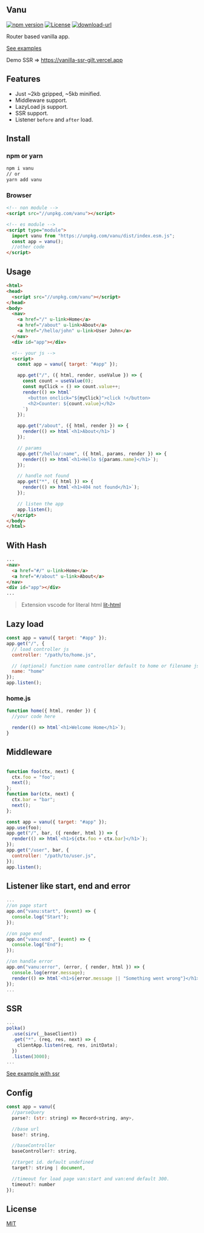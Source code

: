 ## Vanu

[![npm version](https://img.shields.io/badge/npm-0.0.5-blue.svg)](https://npmjs.org/package/vanu) 
[![License](https://img.shields.io/:license-mit-blue.svg)](http://badges.mit-license.org)
[![download-url](https://img.shields.io/npm/dm/vanu.svg)](https://npmjs.org/package/vanu)

Router based vanilla app.

[See examples](https://github.com/herudi/vanu/tree/master/examples)

Demo SSR => https://vanilla-ssr-gilt.vercel.app

## Features
- Just ~2kb gzipped, ~5kb minified.
- Middleware support.
- LazyLoad js support.
- SSR support.
- Listener `before` and `after` load.

## Install
### npm or yarn
```bash
npm i vanu
// or
yarn add vanu
```

### Browser
```html
<!-- non module -->
<script src="//unpkg.com/vanu"></script>

<!-- es module -->
<script type="module">
  import vanu from "https://unpkg.com/vanu/dist/index.esm.js";
  const app = vanu();
  //other code
</script>
```

## Usage

```html
<html>
<head>
  <script src="//unpkg.com/vanu"></script>
</head>
<body>
  <nav>
    <a href="/" u-link>Home</a>
    <a href="/about" u-link>About</a>
    <a href="/hello/john" u-link>User John</a>
  </nav>
  <div id="app"></div>

  <!-- your js -->
  <script>
    const app = vanu({ target: "#app" });

    app.get("/", ({ html, render, useValue }) => {
      const count = useValue(0);
      const myClick = () => count.value++;
      render(() => html`
        <button onclick="${myClick}">click !</button>
        <h2>Counter: ${count.value}</h2>
      `)
    });

    app.get("/about", ({ html, render }) => {
      render(() => html`<h1>About</h1>`)
    });

    // params
    app.get("/hello/:name", ({ html, params, render }) => {
      render(() => html`<h1>Hello ${params.name}</h1>`);
    });

    // handle not found
    app.get("*", ({ html }) => {
      render(() => html`<h1>404 not found</h1>`);
    });

    // listen the app
    app.listen();
  </script>
</body>
</html>
```

## With Hash
```html
...
<nav>
  <a href="#/" u-link>Home</a>
  <a href="#/about" u-link>About</a>
</nav>
<div id="app"></div>
...
```

> Extension vscode for literal html [lit-html](https://marketplace.visualstudio.com/items?itemName=bierner.lit-html)

## Lazy load
```js
const app = vanu({ target: "#app" });
app.get("/", {
  // load controller js
  controller: "/path/to/home.js",

  // (optional) function name controller default to home or filename js.
  name: "home"
});
app.listen();
```
### home.js
```js
function home({ html, render }) {
  //your code here

  render(() => html`<h1>Welcome Home</h1>`);
}
```

## Middleware
```js

function foo(ctx, next) {
  ctx.foo = "foo";
  next();
};
function bar(ctx, next) {
  ctx.bar = "bar";
  next();
};

const app = vanu({ target: "#app" });
app.use(foo);
app.get("/", bar, ({ render, html }) => {
  render(() => html`<h1>${ctx.foo + ctx.bar}</h1>`);
});
app.get("/user", bar, {
  controller: "/path/to/user.js",
});
app.listen();
```
## Listener like start, end and error
```js
...
//on page start
app.on("vanu:start", (event) => {
  console.log("Start");
});

//on page end
app.on("vanu:end", (event) => {
  console.log("End");
});

//on handle error
app.on("vanu:error", (error, { render, html }) => {
  console.log(error.message);
  render(() => html`<h1>${error.message || "Something went wrong"}</h1>`);
});
...
```
## SSR
```js
...
polka()
  .use(sirv(__baseClient))
  .get("*", (req, res, next) => {
    clientApp.listen(req, res, initData);
  })
  .listen(3000);
...
```
[See example with ssr](https://github.com/herudi/vanu/tree/master/examples/with-ssr)
## Config
```js
const app = vanu({
  //parseQuery
  parse?: (str: string) => Record<string, any>,

  //base url
  base?: string,

  //baseController
  baseController?: string,

  //target id. default undefined
  target?: string | document,

  //timeout for load page van:start and van:end default 300.
  timeout?: number
});
```

## License

[MIT](LICENSE)
